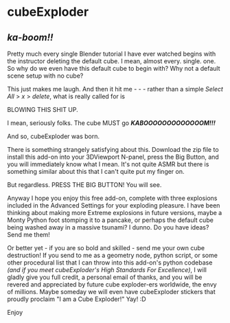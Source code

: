 # cubeExploder
## _ka-boom!!_

Pretty much every single Blender tutorial I have ever watched begins with the instructor deleting the default cube. I mean,
almost every. single. one. So why do we even have this default cube to begin with? Why not a default scene setup with no cube?

This just makes me laugh. And then it hit me - - - rather than a simple _Select All_ > _x_ > _delete_, what is really called for is 

BLOWING THIS SHIT UP. 

I mean, seriously folks. The cube MUST go ***KABOOOOOOOOOOOOOM!!!***

And so, cubeExploder was born.

There is something strangely satisfying about this. Download the zip file to install this add-on into your 3DViewport N-panel, press the Big Button, and you will immediately know what I mean. It's not quite ASMR but there is 
something similar about this that I can't quite put my finger on.

But regardless. PRESS THE BIG BUTTON! You will see. 

Anyway I hope you enjoy this free add-on, complete with three explosions included in the Advanced Settings for your exploding pleasure. I have
been thinking about making more Extreme explosions in future versions, maybe a Monty Python foot stomping it to a pancake, or perhaps
the default cube being washed away in a massive tsunami? I dunno. Do you have ideas? Send me them!

Or better yet - if you are so bold and skilled - send me your own cube destruction! If you send to me as a geometry node, python script, or some other procedural list
that I can throw into this add-on's python codebase _(and if you meet cubeExploder's High Standards For Excellence)_, I will gladly give you full credit,
a personal email of thanks, and you will be revered and appreciated by future cube exploder-ers worldwide, the envy of millions. Maybe someday we
will even have cubeExploder stickers that proudly proclaim "I am a Cube Exploder!"  Yay!  :D

Enjoy
